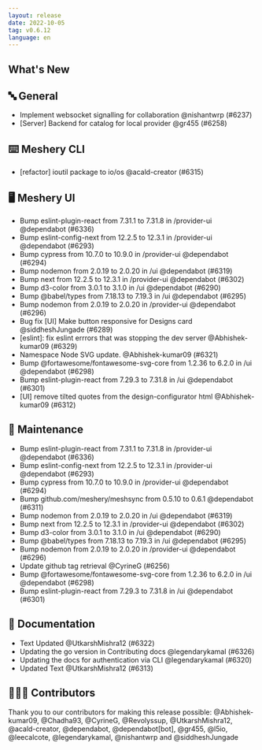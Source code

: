 ```yaml
---
layout: release
date: 2022-10-05
tag: v0.6.12
language: en
---
```


## What's New
## 🔤 General
- Implement websocket signalling for collaboration @nishantwrp (#6237)
- [Server] Backend for catalog for local provider @gr455 (#6258)

## ⌨️ Meshery CLI

- [refactor] ioutil package to io/os @acald-creator (#6315)

## 🖥 Meshery UI

- Bump eslint-plugin-react from 7.31.1 to 7.31.8 in /provider-ui @dependabot (#6336)
- Bump eslint-config-next from 12.2.5 to 12.3.1 in /provider-ui @dependabot (#6293)
- Bump cypress from 10.7.0 to 10.9.0 in /provider-ui @dependabot (#6294)
- Bump nodemon from 2.0.19 to 2.0.20 in /ui @dependabot (#6319)
- Bump next from 12.2.5 to 12.3.1 in /provider-ui @dependabot (#6302)
- Bump d3-color from 3.0.1 to 3.1.0 in /ui @dependabot (#6290)
- Bump @babel/types from 7.18.13 to 7.19.3 in /ui @dependabot (#6295)
- Bump nodemon from 2.0.19 to 2.0.20 in /provider-ui @dependabot (#6296)
- Bug fix [UI] Make button responsive for Designs card  @siddheshJungade (#6289)
- \[eslint\]: fix eslint errrors that was stopping the dev server @Abhishek-kumar09 (#6329)
- Namespace Node SVG update. @Abhishek-kumar09 (#6321)
- Bump @fortawesome/fontawesome-svg-core from 1.2.36 to 6.2.0 in /ui @dependabot (#6298)
- Bump eslint-plugin-react from 7.29.3 to 7.31.8 in /ui @dependabot (#6301)
- [UI] remove tilted quotes from the design-configurator html @Abhishek-kumar09 (#6312)

## 🧰 Maintenance

- Bump eslint-plugin-react from 7.31.1 to 7.31.8 in /provider-ui @dependabot (#6336)
- Bump eslint-config-next from 12.2.5 to 12.3.1 in /provider-ui @dependabot (#6293)
- Bump cypress from 10.7.0 to 10.9.0 in /provider-ui @dependabot (#6294)
- Bump github.com/meshery/meshsync from 0.5.10 to 0.6.1 @dependabot (#6311)
- Bump nodemon from 2.0.19 to 2.0.20 in /ui @dependabot (#6319)
- Bump next from 12.2.5 to 12.3.1 in /provider-ui @dependabot (#6302)
- Bump d3-color from 3.0.1 to 3.1.0 in /ui @dependabot (#6290)
- Bump @babel/types from 7.18.13 to 7.19.3 in /ui @dependabot (#6295)
- Bump nodemon from 2.0.19 to 2.0.20 in /provider-ui @dependabot (#6296)
- Update github tag retrieval @CyrineG (#6256)
- Bump @fortawesome/fontawesome-svg-core from 1.2.36 to 6.2.0 in /ui @dependabot (#6298)
- Bump eslint-plugin-react from 7.29.3 to 7.31.8 in /ui @dependabot (#6301)

## 📖 Documentation

- Text Updated @UtkarshMishra12 (#6322)
- Updating the go version in Contributing docs @legendarykamal (#6326)
- Updating the docs for authentication via CLI @legendarykamal (#6320)
- Updated Text @UtkarshMishra12 (#6313)

## 👨🏽‍💻 Contributors

Thank you to our contributors for making this release possible:
@Abhishek-kumar09, @Chadha93, @CyrineG, @Revolyssup, @UtkarshMishra12, @acald-creator, @dependabot, @dependabot[bot], @gr455, @l5io, @leecalcote, @legendarykamal, @nishantwrp and @siddheshJungade
